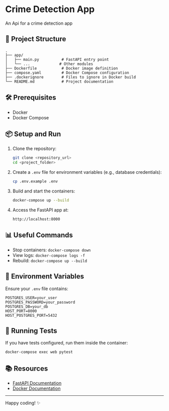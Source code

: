 # Crime Detection App

An Api for a crime detection app

## 🚀 Project Structure
```
.
├── app/
│   ├── main.py          # FastAPI entry point
│   └── ...             # Other modules
├── Dockerfile           # Docker image definition
├── compose.yaml         # Docker Compose configuration
├── .dockerignore        # Files to ignore in Docker build
└── README.md            # Project documentation
```

## 🛠️ Prerequisites
- Docker
- Docker Compose

## 📦 Setup and Run
1. Clone the repository:
   ```bash
   git clone <repository_url>
   cd <project_folder>
   ```

2. Create a `.env` file for environment variables (e.g., database credentials):
   ```bash
   cp .env.example .env
   ```

3. Build and start the containers:
   ```bash
   docker-compose up --build
   ```

4. Access the FastAPI app at:
   ```
   http://localhost:8000
   ```

## 📊 Useful Commands
- Stop containers: `docker-compose down`
- View logs: `docker-compose logs -f`
- Rebuild: `docker-compose up --build`

## 📄 Environment Variables
Ensure your `.env` file contains:
```
POSTGRES_USER=your_user
POSTGRES_PASSWORD=your_password
POSTGRES_DB=your_db
HOST_PORT=8000
HOST_POSTGRES_PORT=5432
```

## 🧪 Running Tests
If you have tests configured, run them inside the container:
```bash
docker-compose exec web pytest
```

## 📚 Resources
- [FastAPI Documentation](https://fastapi.tiangolo.com/)
- [Docker Documentation](https://docs.docker.com/)

---

Happy coding! ✨
